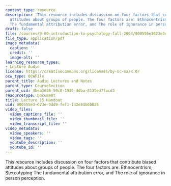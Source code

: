 ```yaml
---
content_type: resource
description: 'This resource includes discussion on four factors that contribute biased
  attitudes about groups of people. The four factors are: Ethnocentrism, Stereotyping
  The fundamental attribution error, and The role of ignorance in person perception.'
draft: false
file: /courses/9-00-introduction-to-psychology-fall-2004/900555e3623e3dd9fef1142e84b6b025_h15.pdf
file_type: application/pdf
image_metadata:
  caption: ''
  credit: ''
  image-alt: ''
learning_resource_types:
- Lecture Audio
license: https://creativecommons.org/licenses/by-nc-sa/4.0/
ocw_type: OCWFile
parent_title: Audio Lectures and Notes
parent_type: CourseSection
parent_uid: 4bea3636-59c8-1935-4dba-8135ed7facd3
resourcetype: Document
title: Lecture 15 Handout
uid: 900555e3-623e-3dd9-fef1-142e84b6b025
video_files:
  video_captions_file: ''
  video_thumbnail_file: ''
  video_transcript_file: ''
video_metadata:
  video_speakers: ''
  video_tags: ''
  youtube_description: ''
  youtube_id: ''
---
```

This resource includes discussion on four factors that contribute biased attitudes about groups of people. The four factors are: Ethnocentrism, Stereotyping The fundamental attribution error, and The role of ignorance in person perception.

